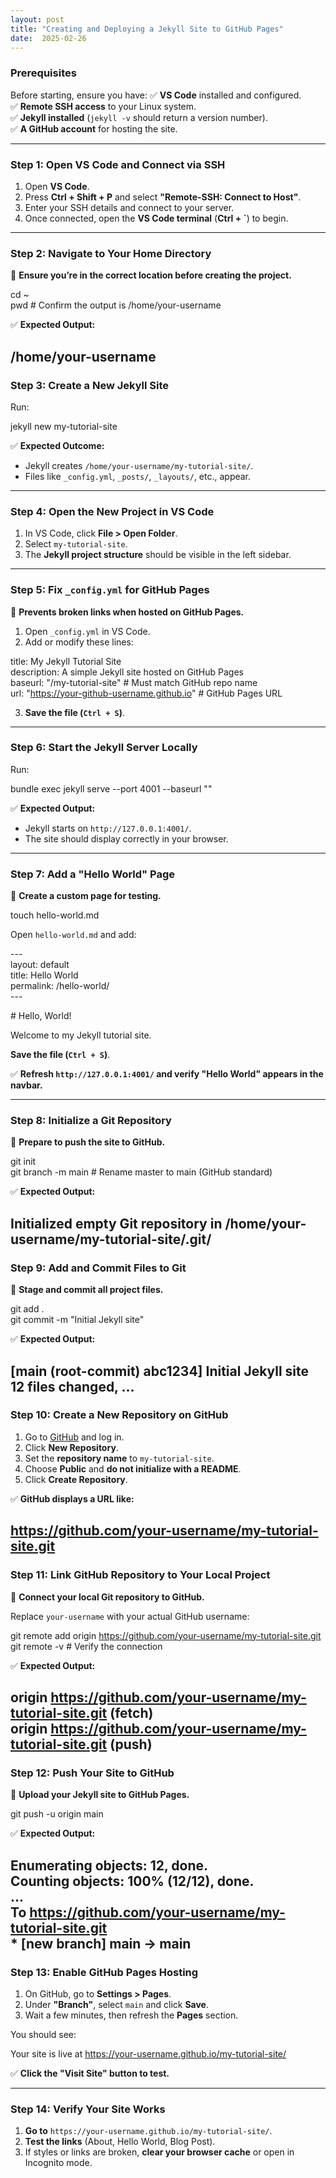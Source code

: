 ```yaml
---
layout: post
title: "Creating and Deploying a Jekyll Site to GitHub Pages"
date:  2025-02-26
---
```



### **Prerequisites**

Before starting, ensure you have: ✅ **VS Code** installed and configured.  
✅ **Remote SSH access** to your Linux system.  
✅ **Jekyll installed** (`jekyll -v` should return a version number).  
✅ **A GitHub account** for hosting the site.

---

### **Step 1: Open VS Code and Connect via SSH**

1. Open **VS Code**.  
2. Press **Ctrl \+ Shift \+ P** and select **"Remote-SSH: Connect to Host"**.  
3. Enter your SSH details and connect to your server.  
4. Once connected, open the **VS Code terminal** (**Ctrl \+ \`**) to begin.

---

### **Step 2: Navigate to Your Home Directory**

📌 **Ensure you’re in the correct location before creating the project.**

cd \~  
pwd  \# Confirm the output is /home/your-username

✅ **Expected Output:**

/home/your-username  
---

### **Step 3: Create a New Jekyll Site**

Run:

jekyll new my-tutorial-site

✅ **Expected Outcome:**

* Jekyll creates `/home/your-username/my-tutorial-site/`.  
* Files like `_config.yml`, `_posts/`, `_layouts/`, etc., appear.

---

### **Step 4: Open the New Project in VS Code**

1. In VS Code, click **File \> Open Folder**.  
2. Select `my-tutorial-site`.  
3. The **Jekyll project structure** should be visible in the left sidebar.

---

### **Step 5: Fix `_config.yml` for GitHub Pages**

📌 **Prevents broken links when hosted on GitHub Pages.**

1. Open `_config.yml` in VS Code.  
2. Add or modify these lines:

title: My Jekyll Tutorial Site  
description: A simple Jekyll site hosted on GitHub Pages  
baseurl: "/my-tutorial-site"  \# Must match GitHub repo name  
url: "https://your-github-username.github.io"  \# GitHub Pages URL

3. **Save the file (`Ctrl + S`)**.

---

### **Step 6: Start the Jekyll Server Locally**

Run:

bundle exec jekyll serve \--port 4001 \--baseurl ""

✅ **Expected Output:**

* Jekyll starts on `http://127.0.0.1:4001/`.  
* The site should display correctly in your browser.

---

### **Step 7: Add a "Hello World" Page**

📌 **Create a custom page for testing.**

touch hello-world.md

Open `hello-world.md` and add:

\---  
layout: default  
title: Hello World  
permalink: /hello-world/  
\---

\# Hello, World\!

Welcome to my Jekyll tutorial site.

**Save the file (`Ctrl + S`)**.

✅ **Refresh `http://127.0.0.1:4001/` and verify "Hello World" appears in the navbar.**

---

### **Step 8: Initialize a Git Repository**

📌 **Prepare to push the site to GitHub.**

git init  
git branch \-m main  \# Rename master to main (GitHub standard)

✅ **Expected Output:**

Initialized empty Git repository in /home/your-username/my-tutorial-site/.git/  
---

### **Step 9: Add and Commit Files to Git**

📌 **Stage and commit all project files.**

git add .  
git commit \-m "Initial Jekyll site"

✅ **Expected Output:**

\[main (root-commit) abc1234\] Initial Jekyll site  
12 files changed, ...  
---

### **Step 10: Create a New Repository on GitHub**

1. Go to [GitHub](https://github.com/) and log in.  
2. Click **New Repository**.  
3. Set the **repository name** to `my-tutorial-site`.  
4. Choose **Public** and **do not initialize with a README**.  
5. Click **Create Repository**.

✅ **GitHub displays a URL like:**

https://github.com/your-username/my-tutorial-site.git  
---

### **Step 11: Link GitHub Repository to Your Local Project**

📌 **Connect your local Git repository to GitHub.**

Replace `your-username` with your actual GitHub username:

git remote add origin https://github.com/your-username/my-tutorial-site.git  
git remote \-v  \# Verify the connection

✅ **Expected Output:**

origin  https://github.com/your-username/my-tutorial-site.git (fetch)  
origin  https://github.com/your-username/my-tutorial-site.git (push)  
---

### **Step 12: Push Your Site to GitHub**

📌 **Upload your Jekyll site to GitHub Pages.**

git push \-u origin main

✅ **Expected Output:**

Enumerating objects: 12, done.  
Counting objects: 100% (12/12), done.  
...  
To https://github.com/your-username/my-tutorial-site.git  
 \* \[new branch\]      main \-\> main  
---

### **Step 13: Enable GitHub Pages Hosting**

1. On GitHub, go to **Settings \> Pages**.  
2. Under **"Branch"**, select `main` and click **Save**.  
3. Wait a few minutes, then refresh the **Pages** section.

You should see:

Your site is live at https://your-username.github.io/my-tutorial-site/

✅ **Click the "Visit Site" button to test.**

---

### **Step 14: Verify Your Site Works**

1. **Go to** `https://your-username.github.io/my-tutorial-site/`.  
2. **Test the links** (About, Hello World, Blog Post).  
3. If styles or links are broken, **clear your browser cache** or open in Incognito mode.

